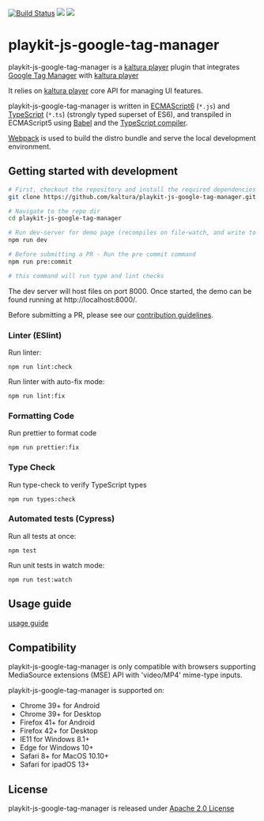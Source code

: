 [![Build Status](https://app.travis-ci.com/kaltura/playkit-js-google-tag-manager.svg?branch=master)](https://app.travis-ci.com/kaltura/playkit-js-google-tag-manager)
[![](https://img.shields.io/npm/v/@playkit-js/google-tag-manager/latest.svg)](https://www.npmjs.com/package/@playkit-js/google-tag-manager)
[![](https://img.shields.io/npm/v/@playkit-js/google-tag-manager/canary.svg)](https://www.npmjs.com/package/@playkit-js/google-tag-manager/v/canary)

# playkit-js-google-tag-manager

playkit-js-google-tag-manager is a [kaltura player] plugin that integrates [Google Tag Manager] with [kaltura player]

It relies on [kaltura player] core API for managing UI features.

playkit-js-google-tag-manager is written in [ECMAScript6] (`*.js`) and [TypeScript] (`*.ts`) (strongly typed superset of ES6),
and transpiled in ECMAScript5 using [Babel](https://babeljs.io/) and the [TypeScript compiler].

[Webpack] is used to build the distro bundle and serve the local development environment.

[kaltura player]: https://github.com/kaltura/kaltura-player-js.
[Google Tag Manager]: https://developers.google.com/tag-platform/tag-manager
[ecmascript6]: https://github.com/ericdouglas/ES6-Learning#articles--tutorials
[typescript]: https://www.typescriptlang.org/
[typescript compiler]: https://www.typescriptlang.org/docs/handbook/compiler-options.html
[webpack]: https://webpack.js.org/

## Getting started with development

```sh
# First, checkout the repository and install the required dependencies
git clone https://github.com/kaltura/playkit-js-google-tag-manager.git

# Navigate to the repo dir
cd playkit-js-google-tag-manager

# Run dev-server for demo page (recompiles on file-watch, and write to actual dist fs artifacts)
npm run dev

# Before submitting a PR - Run the pre commit command
npm run pre:commit

# this command will run type and lint checks
```

The dev server will host files on port 8000. Once started, the demo can be found running at http://localhost:8000/.

Before submitting a PR, please see our [contribution guidelines](CONTRIBUTING.md).


### Linter (ESlint)

Run linter:

```
npm run lint:check
```

Run linter with auto-fix mode:

```
npm run lint:fix
```

### Formatting Code

Run prettier to format code

```
npm run prettier:fix
```

### Type Check

Run type-check to verify TypeScript types

```
npm run types:check
```

### Automated tests (Cypress)

Run all tests at once:

```
npm test
```

Run unit tests in watch mode:

```
npm run test:watch
```

[comment]: <> (## Design)

[comment]: <> (An overview of this project's design, can be found [here]&#40;https://kaltura.atlassian.net/wiki/spaces/PROD/pages/3554412657/Side+Panel+Manager+-+Design+Document&#41;.)

## Usage guide

[usage guide](./docs/guide.md)

## Compatibility

playkit-js-google-tag-manager is only compatible with browsers supporting MediaSource extensions (MSE) API with 'video/MP4' mime-type inputs.

playkit-js-google-tag-manager is supported on:

- Chrome 39+ for Android
- Chrome 39+ for Desktop
- Firefox 41+ for Android
- Firefox 42+ for Desktop
- IE11 for Windows 8.1+
- Edge for Windows 10+
- Safari 8+ for MacOS 10.10+
- Safari for ipadOS 13+

## License

playkit-js-google-tag-manager is released under [Apache 2.0 License](LICENSE)